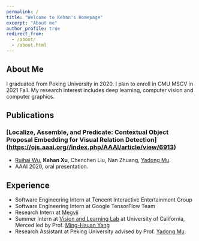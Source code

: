 ```yaml
---
permalink: /
title: "Welcome to Kehan's Homepage"
excerpt: "About me"
author_profile: true
redirect_from: 
  - /about/
  - /about.html
---
```


About Me
------
I graduated from Peking University in 2020. I plan to enroll in CMU MSCV in 2021 Fall. My research interest includes deep learning, computer vision and computer graphics.

Publications
------
### [Localize, Assemble, and Predicate: Contextual Object Proposal Embedding for Visual Relation Detection] (https://ojs.aaai.org//index.php/AAAI/article/view/6913)

- [Ruihai Wu](https://warshallrho.github.io/), **Kehan Xu**, Chenchen Liu, Nan Zhuang, [Yadong Mu](http://www.muyadong.com).
- AAAI 2020, oral presentation.

Experience
------
- Software Engineering Intern at Tencent Interactive Entertainment Group
- Software Engineering Intern at Google TensorFlow Team
- Research Intern at [Megvii](https://www.megvii.com/en)
- Summer Intern at [Vision and Learning Lab](http://vllab.ucmerced.edu) at University of California, Merced led by Prof. [Ming-Hsuan Yang](https://faculty.ucmerced.edu/mhyang/)
- Research Assistant at Peking University advised by Prof. [Yadong Mu](http://www.muyadong.com).